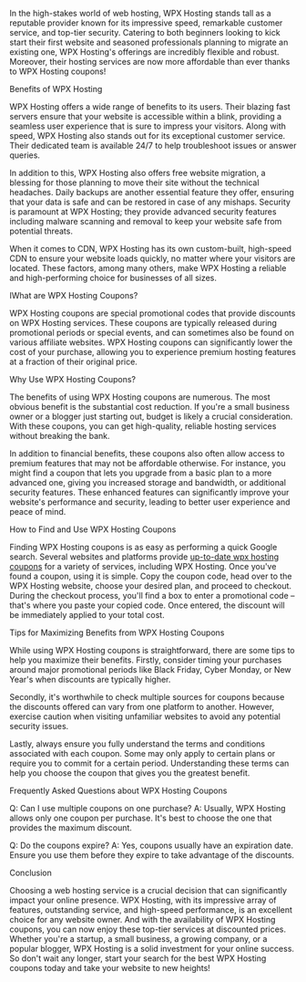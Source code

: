 In the high-stakes world of web hosting, WPX Hosting stands tall as a reputable provider known for its impressive speed, remarkable customer service, and top-tier security. Catering to both beginners looking to kick start their first website and seasoned professionals planning to migrate an existing one, WPX Hosting's offerings are incredibly flexible and robust. Moreover, their hosting services are now more affordable than ever thanks to WPX Hosting coupons!

Benefits of WPX Hosting

WPX Hosting offers a wide range of benefits to its users. Their blazing fast servers ensure that your website is accessible within a blink, providing a seamless user experience that is sure to impress your visitors. Along with speed, WPX Hosting also stands out for its exceptional customer service. Their dedicated team is available 24/7 to help troubleshoot issues or answer queries.

In addition to this, WPX Hosting also offers free website migration, a blessing for those planning to move their site without the technical headaches. Daily backups are another essential feature they offer, ensuring that your data is safe and can be restored in case of any mishaps. Security is paramount at WPX Hosting; they provide advanced security features including malware scanning and removal to keep your website safe from potential threats.

When it comes to CDN, WPX Hosting has its own custom-built, high-speed CDN to ensure your website loads quickly, no matter where your visitors are located. These factors, among many others, make WPX Hosting a reliable and high-performing choice for businesses of all sizes.

IWhat are WPX Hosting Coupons?

WPX Hosting coupons are special promotional codes that provide discounts on WPX Hosting services. These coupons are typically released during promotional periods or special events, and can sometimes also be found on various affiliate websites. WPX Hosting coupons can significantly lower the cost of your purchase, allowing you to experience premium hosting features at a fraction of their original price.

Why Use WPX Hosting Coupons?

The benefits of using WPX Hosting coupons are numerous. The most obvious benefit is the substantial cost reduction. If you're a small business owner or a blogger just starting out, budget is likely a crucial consideration. With these coupons, you can get high-quality, reliable hosting services without breaking the bank.

In addition to financial benefits, these coupons also often allow access to premium features that may not be affordable otherwise. For instance, you might find a coupon that lets you upgrade from a basic plan to a more advanced one, giving you increased storage and bandwidth, or additional security features. These enhanced features can significantly improve your website's performance and security, leading to better user experience and peace of mind.

How to Find and Use WPX Hosting Coupons

Finding WPX Hosting coupons is as easy as performing a quick Google search. Several websites and platforms provide <a href="https://couponvps.org/wpxhosting/">up-to-date wpx hosting coupons</a> for a variety of services, including WPX Hosting. Once you've found a coupon, using it is simple. Copy the coupon code, head over to the WPX Hosting website, choose your desired plan, and proceed to checkout. During the checkout process, you'll find a box to enter a promotional code – that's where you paste your copied code. Once entered, the discount will be immediately applied to your total cost.

Tips for Maximizing Benefits from WPX Hosting Coupons

While using WPX Hosting coupons is straightforward, there are some tips to help you maximize their benefits. Firstly, consider timing your purchases around major promotional periods like Black Friday, Cyber Monday, or New Year's when discounts are typically higher.

Secondly, it's worthwhile to check multiple sources for coupons because the discounts offered can vary from one platform to another. However, exercise caution when visiting unfamiliar websites to avoid any potential security issues.

Lastly, always ensure you fully understand the terms and conditions associated with each coupon. Some may only apply to certain plans or require you to commit for a certain period. Understanding these terms can help you choose the coupon that gives you the greatest benefit.

Frequently Asked Questions about WPX Hosting Coupons

Q: Can I use multiple coupons on one purchase?
A: Usually, WPX Hosting allows only one coupon per purchase. It's best to choose the one that provides the maximum discount.

Q: Do the coupons expire?
A: Yes, coupons usually have an expiration date. Ensure you use them before they expire to take advantage of the discounts.

Conclusion

Choosing a web hosting service is a crucial decision that can significantly impact your online presence. WPX Hosting, with its impressive array of features, outstanding service, and high-speed performance, is an excellent choice for any website owner. And with the availability of WPX Hosting coupons, you can now enjoy these top-tier services at discounted prices. Whether you're a startup, a small business, a growing company, or a popular blogger, WPX Hosting is a solid investment for your online success. So don't wait any longer, start your search for the best WPX Hosting coupons today and take your website to new heights!
